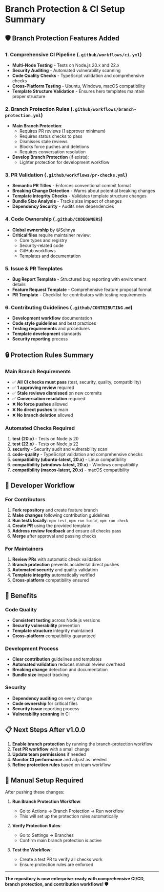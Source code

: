 # Branch Protection & CI Setup Summary

## 🛡️ Branch Protection Features Added

### 1. Comprehensive CI Pipeline (`.github/workflows/ci.yml`)

- **Multi-Node Testing** - Tests on Node.js 20.x and 22.x
- **Security Auditing** - Automated vulnerability scanning
- **Code Quality Checks** - TypeScript validation and comprehensive checks
- **Cross-Platform Testing** - Ubuntu, Windows, macOS compatibility
- **Template Structure Validation** - Ensures hero templates maintain proper structure

### 2. Branch Protection Rules (`.github/workflows/branch-protection.yml`)

- **Main Branch Protection**:
  - Requires PR reviews (1 approver minimum)
  - Requires status checks to pass
  - Dismisses stale reviews
  - Blocks force pushes and deletions
  - Requires conversation resolution
- **Develop Branch Protection** (if exists):
  - Lighter protection for development workflow

### 3. PR Validation (`.github/workflows/pr-checks.yml`)

- **Semantic PR Titles** - Enforces conventional commit format
- **Breaking Change Detection** - Warns about potential breaking changes
- **Template Integrity Checks** - Validates template structure changes
- **Bundle Size Analysis** - Tracks size impact of changes
- **Dependency Security** - Audits new dependencies

### 4. Code Ownership (`.github/CODEOWNERS`)

- **Global ownership** by @Sehnya
- **Critical files** require maintainer review:
  - Core types and registry
  - Security-related code
  - GitHub workflows
  - Templates and documentation

### 5. Issue & PR Templates

- **Bug Report Template** - Structured bug reporting with environment details
- **Feature Request Template** - Comprehensive feature proposal format
- **PR Template** - Checklist for contributors with testing requirements

### 6. Contributing Guidelines (`.github/CONTRIBUTING.md`)

- **Development workflow** documentation
- **Code style guidelines** and best practices
- **Testing requirements** and procedures
- **Template development** standards
- **Security reporting** process

## 🔒 Protection Rules Summary

### Main Branch Requirements

- ✅ **All CI checks must pass** (test, security, quality, compatibility)
- ✅ **1 approving review** required
- ✅ **Stale reviews dismissed** on new commits
- ✅ **Conversation resolution** required
- ❌ **No force pushes** allowed
- ❌ **No direct pushes** to main
- ❌ **No branch deletion** allowed

### Automated Checks Required

1. **test (20.x)** - Tests on Node.js 20
2. **test (22.x)** - Tests on Node.js 22
3. **security** - Security audit and vulnerability scan
4. **code-quality** - TypeScript validation and comprehensive checks
5. **compatibility (ubuntu-latest, 20.x)** - Linux compatibility
6. **compatibility (windows-latest, 20.x)** - Windows compatibility
7. **compatibility (macos-latest, 20.x)** - macOS compatibility

## 🚀 Developer Workflow

### For Contributors

1. **Fork repository** and create feature branch
2. **Make changes** following contribution guidelines
3. **Run tests locally**: `npm test`, `npm run build`, `npm run check`
4. **Create PR** using the provided template
5. **Address review feedback** and ensure all checks pass
6. **Merge** after approval and passing checks

### For Maintainers

1. **Review PRs** with automatic check validation
2. **Branch protection** prevents accidental direct pushes
3. **Automated security** and quality validation
4. **Template integrity** automatically verified
5. **Cross-platform** compatibility ensured

## 🎯 Benefits

### Code Quality

- **Consistent testing** across Node.js versions
- **Security vulnerability** prevention
- **Template structure** integrity maintained
- **Cross-platform** compatibility guaranteed

### Development Process

- **Clear contribution** guidelines and templates
- **Automated validation** reduces manual review overhead
- **Breaking change** detection and documentation
- **Bundle size** impact tracking

### Security

- **Dependency auditing** on every change
- **Code ownership** for critical files
- **Security issue** reporting process
- **Vulnerability scanning** in CI

## 📋 Next Steps After v1.0.0

1. **Enable branch protection** by running the branch-protection workflow
2. **Test PR workflow** with a small change
3. **Update team permissions** if needed
4. **Monitor CI performance** and adjust as needed
5. **Refine protection rules** based on team workflow

## 🔧 Manual Setup Required

After pushing these changes:

1. **Run Branch Protection Workflow**:
   - Go to Actions → Branch Protection → Run workflow
   - This will set up the protection rules automatically

2. **Verify Protection Rules**:
   - Go to Settings → Branches
   - Confirm main branch protection is active

3. **Test the Workflow**:
   - Create a test PR to verify all checks work
   - Ensure protection rules are enforced

---

**The repository is now enterprise-ready with comprehensive CI/CD, branch protection, and contribution workflows! 🛡️**
